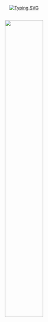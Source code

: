 <div align = "center">
  
[![Typing SVG](https://readme-typing-svg.herokuapp.com?font=Oleo+Script&color=D3CAE7&size=35&center=true&vCenter=true&width=404&height=53&lines=%E3%80%80%E3%80%80Hello%2C+I'm+GangJunseok.+%E3%80%80%E3%80%80)](https://git.io/typing-svg)
</div>

  
<div align = "center">
<br>
  
</div>
<div align = "center">
  <a href="https://github.com/anuraghazra/github-readme-stats">
  <img src="https://github-readme-stats.vercel.app/api?username=junseok1925&show_icons=true&theme=material-palenight&hide_border=true&bg_color=20232a&icon_color=E3E3E3A8&text_color=fff" width=49.2% />
</a>


 
</div>  
